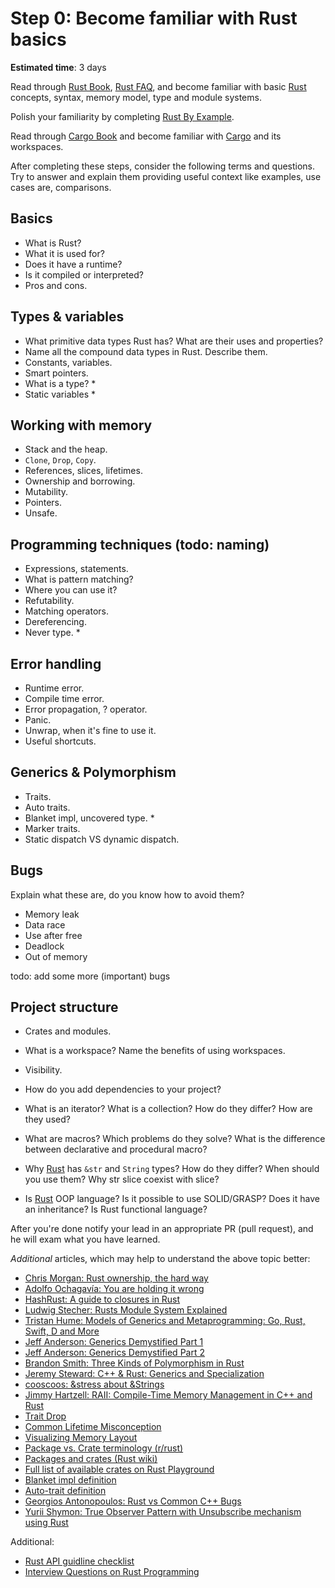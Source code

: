 Step 0: Become familiar with Rust basics
========================================

__Estimated time__: 3 days

Read through [Rust Book], [Rust FAQ], and become familiar with basic [Rust] concepts, syntax, memory model, type and module systems.

Polish your familiarity by completing [Rust By Example].

Read through [Cargo Book] and become familiar with [Cargo] and its workspaces.

After completing these steps, consider the following terms and questions. Try to answer and explain them providing useful context like examples, use cases are, comparisons.

## Basics
- What is Rust?
- What it is used for?
- Does it have a runtime?
- Is it compiled or interpreted?
- Pros and cons.

## Types & variables

- What primitive data types Rust has? What are their uses and properties?
- Name all the compound data types in Rust. Describe them.
- Constants, variables.
- Smart pointers.
- What is a type? *
- Static variables *

## Working with memory

- Stack and the heap.
- `Clone`, `Drop`, `Copy`.
- References, slices, lifetimes.
- Ownership and borrowing.
- Mutability.
- Pointers.
- Unsafe.

## Programming techniques (todo: naming)

- Expressions, statements.
- What is pattern matching?
- Where you can use it?
- Refutability.
- Matching operators.
- Dereferencing.
- Never type. *

## Error handling

- Runtime error.
- Compile time error.
- Error propagation, ? operator.
- Panic.
- Unwrap, when it's fine to use it.
- Useful shortcuts.

## Generics & Polymorphism

- Traits.
- Auto traits.
- Blanket impl, uncovered type. *
- Marker traits.
- Static dispatch VS dynamic dispatch.


## Bugs
Explain what these are, do you know how to avoid them?
- Memory leak
- Data race
- Use after free
- Deadlock
- Out of memory

todo: add some more (important) bugs

## Project structure

- Crates and modules.
- What is a workspace? Name the benefits of using workspaces.
- Visibility.
- How do you add dependencies to your project?



- What is an iterator? What is a collection? How do they differ? How are they used?
- What are macros? Which problems do they solve? What is the difference between declarative and procedural macro?


- Why [Rust] has `&str` and `String` types? How do they differ? When should you use them? Why str slice coexist with slice? 
- Is [Rust] OOP language? Is it possible to use SOLID/GRASP? Does it have an inheritance? Is Rust functional language?



After you're done notify your lead in an appropriate PR (pull request), and he will exam what you have learned.

_Additional_ articles, which may help to understand the above topic better:
- [Chris Morgan: Rust ownership, the hard way][1]
- [Adolfo Ochagavía: You are holding it wrong][23]
- [HashRust: A guide to closures in Rust][24]
- [Ludwig Stecher: Rusts Module System Explained][2]
- [Tristan Hume: Models of Generics and Metaprogramming: Go, Rust, Swift, D and More][3]
- [Jeff Anderson: Generics Demystified Part 1][4]
- [Jeff Anderson: Generics Demystified Part 2][5]
- [Brandon Smith: Three Kinds of Polymorphism in Rust][6]
- [Jeremy Steward: C++ & Rust: Generics and Specialization][7]
- [cooscoos: &stress about &Strings][8]
- [Jimmy Hartzell: RAII: Compile-Time Memory Management in C++ and Rust][9]
- [Trait Drop][10]
- [Common Lifetime Misconception][11]
- [Visualizing Memory Layout][12]
- [Package vs. Crate terminology (r/rust)][13]
- [Packages and crates (Rust wiki)][14]
- [Full list of available crates on Rust Playground][16]
- [Blanket impl definition][17]
- [Auto-trait definition][18]
- [Georgios Antonopoulos: Rust vs Common C++ Bugs][21]
- [Yurii Shymon: True Observer Pattern with Unsubscribe mechanism using Rust][22]

Additional:
- [Rust API guidline checklist][19]
- [Interview Questions on Rust Programming][20]

[Cargo]: https://github.com/rust-lang/cargo
[Cargo Book]: https://doc.rust-lang.org/cargo
[Rust]: https://www.rust-lang.org
[Rust Book]: https://doc.rust-lang.org/book
[Rust By Example]: https://doc.rust-lang.org/rust-by-example
[Rust FAQ]: https://prev.rust-lang.org/faq.html

[1]: https://chrismorgan.info/blog/rust-ownership-the-hard-way
[2]: https://aloso.github.io/2021/03/28/module-system.html
[3]: https://thume.ca/2019/07/14/a-tour-of-metaprogramming-models-for-generics
[4]: https://web.archive.org/web/20220525213911/http://jeffa.io/rust_guide_generics_demystified_part_1
[5]: https://web.archive.org/web/20220328114028/https://jeffa.io/rust_guide_generics_demystified_part_2
[6]: https://www.brandons.me/blog/polymorphism-in-rust
[7]: https://www.tangramvision.com/blog/c-rust-generics-and-specialization#substitution-ordering--failures
[8]: https://cooscoos.github.io/blog/stress-about-strings
[9]: https://www.thecodedmessage.com/posts/raii
[10]: https://vojtechkral.github.io/blag/rust-drop-order/
[11]: https://github.com/pretzelhammer/rust-blog/blob/master/posts/common-rust-lifetime-misconceptions.md
[12]: https://www.youtube.com/watch?v=rDoqT-a6UFg
[13]: https://www.reddit.com/r/rust/comments/lvtzri/confused_about_package_vs_crate_terminology/
[14]: https://rustwiki.org/en/book/ch07-01-packages-and-crates.html
[16]: https://github.com/integer32llc/rust-playground/blob/master/compiler/base/Cargo.toml
[17]: https://doc.rust-lang.org/reference/glossary.html#blanket-implementation
[18]: https://doc.rust-lang.org/reference/special-types-and-traits.html#auto-traits
[19]: https://rust-lang.github.io/api-guidelines/checklist.html
[20]: https://iq.opengenus.org/questions-on-rust/
[21]: https://geo-ant.github.io/blog/2022/common-cpp-errors-vs-rust
[22]: https://web.archive.org/web/20230319015854/https://ybnesm.github.io/blah/articles/true-observer-pattern-rust
[23]: https://ochagavia.nl/blog/you-are-holding-it-wrong
[24]: https://hashrust.com/blog/a-guide-to-closures-in-rust
